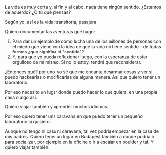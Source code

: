 La vida es muy corta y, al fin y al cabo, nada tiene ningún sentido. ¿Estamos de acuerdo? ¿O tú qué piensas?

Según yo, así es la vida: transitoria, pasajera

Quiero documentar las aventuras que hago:
1. Para dar un ejemplo de cómo lucha una de los millones de personas con el miedo que viene con la idea de que la vida no tiene sentido - de todas formas ¿que significa el "sentido"?
2. Y, para que yo pueda reflexionar luego, con la esperanza de estar orgulloso de mí mismo. Si no lo estoy, tendré que reconsiderar.

¿Entonces qué? por uno, yo sé que me encanta desarmar cosas y ver si puedo hackearlas o modificarlas de alguna manera. Así que quiero tener un laboratorio.

Por eso necesito un lugar donde puedo hacer lo que quiera, en una propia casa o algo así.

Quiero viajar también y aprender muchos idiomas.

Por eso quiero tener una caravana en que puedo tener un pequeño laboratorio si quisiero.

Aunque no tengo ni casa ni caravana, tal vez podría empezar en la casa de mis padres. Quiero tener un lugar en Budapest también a donde podría ir para socializar, por ejemplo en la oficina o ir a escalar en boulder y tal. Y quiero viajar también.
